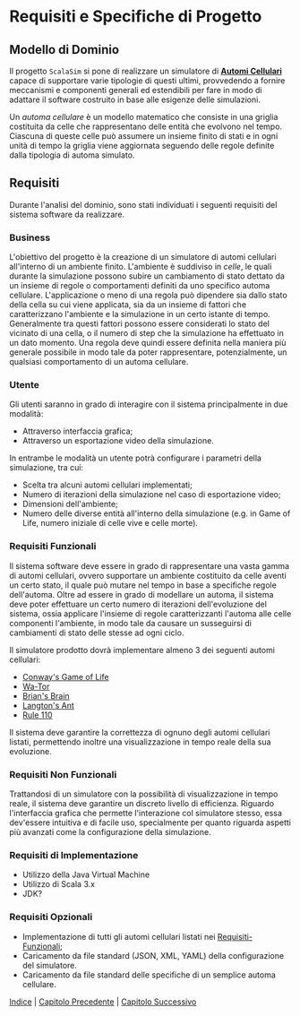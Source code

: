 # Requisiti e Specifiche di Progetto

## Modello di Dominio

Il progetto `ScalaSim` si pone di realizzare un simulatore di [**Automi
Cellulari**](https://it.wikipedia.org/wiki/Automa_cellulare) capace di
supportare varie tipologie di questi ultimi, provvedendo a fornire meccanismi e
componenti generali ed estendibili per fare in modo di adattare il software
costruito in base alle esigenze delle simulazioni.

Un *automa cellulare* è un modello matematico che consiste in una griglia
costituita da celle che rappresentano delle entità che evolvono nel tempo.
Ciascuna di queste celle può assumere un insieme finito di stati e in ogni
unità di tempo la griglia viene aggiornata seguendo delle regole definite dalla
tipologia di automa simulato.

## Requisiti

Durante l'analisi del dominio, sono stati individuati i seguenti requisiti del
sistema software da realizzare.

### Business

L'obiettivo del progetto è la creazione di un simulatore di automi cellulari
all'interno di un ambiente finito. L'ambiente è suddiviso in *celle*, le quali
durante la simulazione possono subire un cambiamento di stato dettato da un
insieme di regole o comportamenti definiti da uno specifico automa cellulare.
L'applicazione o meno di una regola può dipendere sia dallo stato della cella
su cui viene applicata, sia da un insieme di fattori che caratterizzano
l'ambiente e la simulazione in un certo istante di tempo. Generalmente tra
questi fattori possono essere considerati lo stato del vicinato di una cella, o
il numero di step che la simulazione ha effettuato in un dato momento. Una
regola deve quindi essere definita nella maniera più generale possibile in modo
tale da poter rappresentare, potenzialmente, un qualsiasi comportamento di un
automa cellulare.

### Utente

Gli utenti saranno in grado di interagire con il sistema principalmente in due
modalità:

- Attraverso interfaccia grafica;
- Attraverso un esportazione video della simulazione.

In entrambe le modalità un utente potrà configurare i parametri della simulazione,
tra cui:

- Scelta tra alcuni automi cellulari implementati;
- Numero di iterazioni della simulazione nel caso di esportazione video;
- Dimensioni dell'ambiente;
- Numero delle diverse entità all'interno della simulazione (e.g. in Game of
  Life, numero iniziale di celle vive e celle morte).

### Requisiti Funzionali

Il sistema software deve essere in grado di rappresentare una vasta gamma
di automi cellulari, ovvero supportare un ambiente costituito da celle
aventi un certo stato, il quale può mutare nel tempo in base a specifiche
regole dell'automa. Oltre ad essere in grado di modellare un automa, il sistema
deve poter effettuare un certo numero di iterazioni dell'evoluzione
del sistema, ossia applicare l'insieme di regole caratterizzanti l'automa
alle celle componenti l'ambiente, in modo tale da causare un susseguirsi
di cambiamenti di stato delle stesse ad ogni ciclo.

Il simulatore prodotto dovrà implementare almeno 3 dei seguenti automi
cellulari:

- [Conway's Game of Life](https://en.wikipedia.org/wiki/Conway%27s*Game*of*Life)
- [Wa-Tor](https://en.wikipedia.org/wiki/Wa-Tor)
- [Brian's Brain](https://en.wikipedia.org/wiki/Brian%27s*Brain)
- [Langton's Ant](https://en.wikipedia.org/wiki/Langton%27s*ant)
- [Rule 110](https://en.wikipedia.org/wiki/Rule_110)

Il sistema deve garantire la correttezza di ognuno degli automi cellulari
listati, permettendo inoltre una visualizzazione in tempo reale della sua
evoluzione.

### Requisiti Non Funzionali

Trattandosi di un simulatore con la possibilità di visualizzazione in tempo
reale, il sistema deve garantire un discreto livello di efficienza. Riguardo
l'interfaccia grafica che permette l'interazione col simulatore stesso, essa
dev'essere intuitiva e di facile uso, specialmente per quanto riguarda
aspetti più avanzati come la configurazione della simulazione.

### Requisiti di Implementazione

- Utilizzo della Java Virtual Machine
- Utilizzo di Scala 3.x
- JDK?

### Requisiti Opzionali

- Implementazione di tutti gli automi cellulari listati nei [Requisiti-Funzionali](#Requisiti-Funzionali);
- Caricamento da file standard (JSON, XML, YAML) della configurazione del simulatore.
- Caricamento da file standard delle specifiche di un semplice automa cellulare.

[Indice](./index.md) | [Capitolo Precedente](./2-development-process.md) | [Capitolo Successivo](./4-high-level-design.md)
